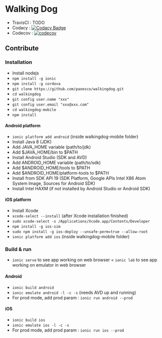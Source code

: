 Walking Dog
====
- TravisCI : TODO
- Codacy : [![Codacy Badge](https://api.codacy.com/project/badge/Grade/2949f2df09a142998b7d9a407d213142)](https://www.codacy.com/app/pao-esco/walkingdog-mobile?utm_source=github.com&amp;utm_medium=referral&amp;utm_content=Hubesco/walkingdog-mobile&amp;utm_campaign=Badge_Grade)
- Codecov : [![codecov](https://codecov.io/gh/Hubesco/walkingdog-mobile/branch/master/graph/badge.svg)](https://codecov.io/gh/Hubesco/walkingdog-mobile)

## Contribute

### Installation

- Install nodejs
- `npm install -g ionic`
- `npm install -g cordova`
- `git clone https://github.com/paoesco/walkingdog.git`
- `cd walkingdog`
- `git config user.name "xxx"`
- `git config user.email "xxx@xxx.com"`
- `cd walkingdog-mobile`
- `npm install`


#### Android platform


- `ionic platform add android` (inside walkingdog-mobile folder)
- Install Java 8 (JDK)
- Add JAVA_HOME variable (path/to/jdk)
- Add $JAVA_HOME/bin to $PATH
- Install Android Studio (SDK and AVD)
- Add ANDROID_HOME variable (path/to/sdk)
- Add $ANDROID_HOME/tools to $PATH
- Add $ANDROID_HOME/platform-tools to $PATH
- Install from SDK API 19 (SDK Platform, Google APIs Intel X86 Atom System Image, Sources for Android SDK)
- Install Intel HAXM (if not installed by Android Studio or Android SDK)

#### iOS platform

- Install Xcode
- `xcode-select --install` (after Xcode installation finished)
- `sudo xcode-select -s /Applications/Xcode.app/Contents/Developer`
- `npm install -g ios-sim`
- `sudo npm install -g ios-deploy --unsafe-perm=true --allow-root`
- `ionic platform add ios` (inside walkingdog-mobile folder)


### Build & run

- `ionic serve` to see app working on web browser
= `ionic lab` to see app working on emulator in web browser

#### Android

- `ionic build android`
- `ionic emulate android -l -c -s` (needs AVD up and running)
- For prod mode, add prod param : `ionic run android --prod`

#### iOS

- `ionic build ios`
- `ionic emulate ios -l -c -s`
- For prod mode, add prod param : `ionic run ios --prod`
